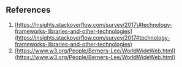 ## References

1. [https://insights.stackoverflow.com/survey/2017\#technology-frameworks-libraries-and-other-technologies](https://insights.stackoverflow.com/survey/2017#technology-frameworks-libraries-and-other-technologies)
2. [https://www.w3.org/People/Berners-Lee/WorldWideWeb.html](https://www.w3.org/People/Berners-Lee/WorldWideWeb.html)



